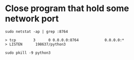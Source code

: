 # Close program that hold some network port
```
sudo netstat -ap | grep :8764

> tcp        3      0 0.0.0.0:8764            0.0.0.0:*
> LISTEN      198637/python3

sudo pkill -9 python3
```